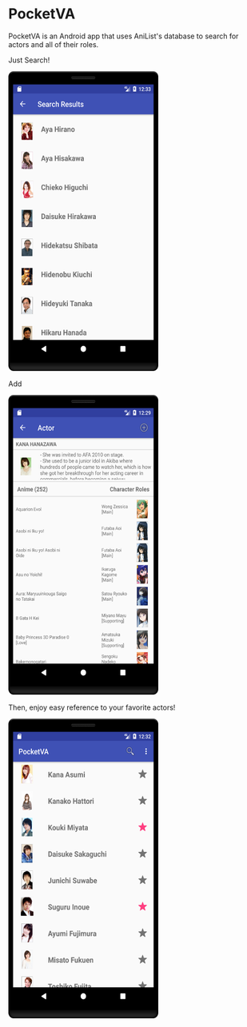 # PocketVA

PocketVA is an Android app that uses AniList's database to search for actors and all of their roles. 

Just Search!


<img src="https://github.com/Eritz/PocketVA/blob/master/picture%204.png?raw=true" width="300" height="600" />

Add


<img src="https://github.com/Eritz/PocketVA/blob/master/picture%202.png?raw=true" width="300" height="600" />

Then, enjoy easy reference to your favorite actors!


<img src="https://github.com/Eritz/PocketVA/blob/master/picture%203.png?raw=true" width="300" height="600" />
